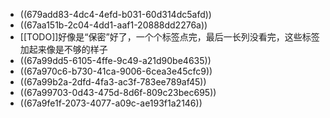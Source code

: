 - ((679add83-4dc4-4efd-b031-60d314dc5afd))
- ((67aa151b-2c04-4dd1-aaf1-20888dd2276a))
- [[TODO]]好像是“保密”好了，一个个标签点完，最后一长列没看完，这些标签加起来像是不够的样子
- ((67a99dd5-6105-4ffe-9c49-a21d90be4635))
- ((67a970c6-b730-41ca-9006-6cea3e45cfc9))
- ((67a99b2a-2dfd-4fa3-ac3f-783ee789af45))
- ((67a99703-0d43-475d-8d6f-809c23bec695))
- ((67a9fe1f-2073-4077-a09c-ae193f1a2146))